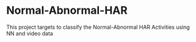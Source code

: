 # Normal-Abnormal-HAR
This project targets to classify the Normal-Abnormal HAR Activities using NN and video data
